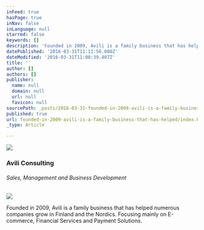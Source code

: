 ```yaml
---
inFeed: true
hasPage: true
inNav: false
inLanguage: null
starred: false
keywords: []
description: 'Founded in 2009, Avili is a family business that has helped numerous companies grow in Finland and the Nordics. Focusing mainly on E-commerce, Financial Services and Payment Solutions.'
datePublished: '2016-03-31T11:11:56.080Z'
dateModified: '2016-03-31T11:08:39.407Z'
title: ''
author: []
authors: []
publisher:
  name: null
  domain: null
  url: null
  favicon: null
sourcePath: _posts/2016-03-31-founded-in-2009-avili-is-a-family-business-that-has-helped.md
published: true
url: founded-in-2009-avili-is-a-family-business-that-has-helped/index.html
_type: Article

---
```

![](https://the-grid-user-content.s3-us-west-2.amazonaws.com/72ea7446-c6dd-4385-9912-58c655865b7c.jpg)

### Avili Consulting

###### Sales, Management and Business Development
![](https://the-grid-user-content.s3-us-west-2.amazonaws.com/a4738d19-cfa9-4319-99a9-dcfcda25bac3.jpg)

Founded in 2009, Avili is a family business that has helped numerous companies grow in Finland and the Nordics. Focusing mainly on E-commerce, Financial Services and Payment Solutions.